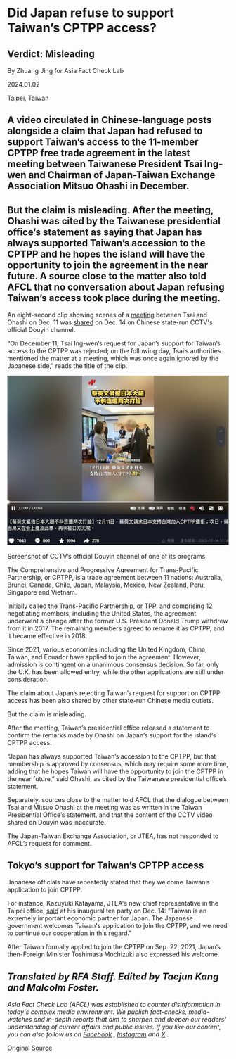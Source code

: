# Did Japan refuse to support Taiwan’s CPTPP access?

## Verdict: Misleading

By Zhuang Jing for Asia Fact Check Lab

2024.01.02

Taipei, Taiwan

## A video circulated in Chinese-language posts alongside a claim that Japan had refused to support Taiwan’s access to the 11-member CPTPP free trade agreement in the latest meeting between Taiwanese President Tsai Ing-wen and Chairman of Japan-Taiwan Exchange Association Mitsuo Ohashi in December.

## But the claim is misleading. After the meeting, Ohashi was cited by the Taiwanese presidential office’s statement as saying that Japan has always supported Taiwan’s accession to the CPTPP and he hopes the island will have the opportunity to join the agreement in the near future. A source close to the matter also told AFCL that no conversation about Japan refusing Taiwan’s access took place during the meeting.

An eight-second clip showing scenes of a [meeting](https://web.archive.org/web/20231227044244/https://english.president.gov.tw/NEWS/6659) between Tsai and Ohashi on Dec. 11 was [shared](https://www.douyin.com/video/7312378757539532068) on Dec. 14 on Chinese state-run CCTV's official Douyin channel.

“On December 11, Tsai Ing-wen’s request for Japan’s support for Taiwan’s access to the CPTPP was rejected; on the following day, Tsai’s authorities mentioned the matter at a meeting, which was once again ignored by the Japanese side,” reads the title of the clip.

![1.png](images/AVLGVDVRDZHH7OOZPX22TNMI5U.png)

Screenshot of CCTV’s official Douyin channel of one of its programs

The Comprehensive and Progressive Agreement for Trans-Pacific Partnership, or CPTPP, is a trade agreement between 11 nations: Australia, Brunei, Canada, Chile, Japan, Malaysia, Mexico, New Zealand, Peru, Singapore and Vietnam.

Initially called the Trans-Pacific Partnership, or TPP, and comprising 12 negotiating members, including the United States, the agreement underwent a change after the former U.S. President Donald Trump withdrew from it in 2017. The remaining members agreed to rename it as CPTPP, and it became effective in 2018.

Since 2021, various economies including the United Kingdom, China, Taiwan, and Ecuador have applied to join the agreement. However, admission is contingent on a unanimous consensus decision. So far, only the U.K. has been allowed entry, while the other applications are still under consideration.

The claim about Japan’s rejecting Taiwan’s request for support on CPTPP access has been also shared by other state-run Chinese media outlets.

But the claim is misleading.

After the meeting, Taiwan’s presidential office released a statement to confirm the remarks made by Ohashi on Japan’s support for the island’s CPTPP access.

“Japan has always supported Taiwan’s accession to the CPTPP, but that membership is approved by consensus, which may require some more time, adding that he hopes Taiwan will have the opportunity to join the CPTPP in the near future,” said Ohashi, as cited by the Taiwanese presidential office’s statement.

Separately, sources close to the matter told AFCL that the dialogue between Tsai and Mitsuo Ohashi at the meeting was as written in the Taiwan Presidential Office’s statement, and that the content of the CCTV video shared on Douyin was inaccurate.

The Japan-Taiwan Exchange Association, or JTEA, has not responded to AFCL’s request for comment.

## Tokyo’s support for Taiwan’s CPTPP access

Japanese officials have repeatedly stated that they welcome Taiwan’s application to join CPTPP.

For instance, Kazuyuki Katayama, JTEA's new chief representative in the Taipei office, [said](https://web.archive.org/web/20231227063253/https://www.koryu.or.jp/tw/about/taipei/chief-representative/katayama/activity-report/20231214/) at his inaugural tea party on Dec. 14: "Taiwan is an extremely important economic partner for Japan. The Japanese government welcomes Taiwan's application to join the CPTPP, and we need to continue our cooperation in this regard."

After Taiwan formally applied to join the CPTPP on Sep. 22, 2021, Japan’s then-Foreign Minister Toshimasa Mochizuki also expressed his welcome.

## *Translated by RFA Staff. Edited by Taejun Kang and Malcolm Foster.*

*Asia Fact Check Lab (AFCL) was established to counter disinformation in today's complex media environment. We publish fact-checks, media-watches and in-depth reports that aim to sharpen and deepen our readers' understanding of current affairs and public issues. If you like our content, you can also follow us on*   [*Facebook*](https://www.facebook.com/asiafactchecklabcn)  *,*   [*Instagram*](https://www.instagram.com/asiafactchecklab/)   *and*   [*X*](https://twitter.com/AFCL_eng)  *.*



[Original Source](https://www.rfa.org/english/news/afcl/fact-check-taiwan-japan-free-trade-01022024171118.html)